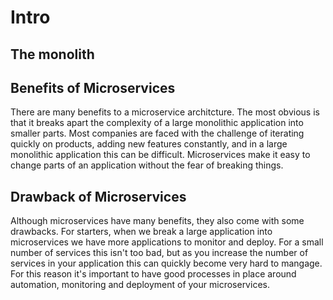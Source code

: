 # Intro

## The monolith

## Benefits of Microservices

There are many benefits to a microservice architcture. The most obvious is that it breaks apart the complexity of a large monolithic application into smaller parts.
Most companies are faced with the challenge of iterating quickly on products, adding new features constantly, and in a large monolithic application this can be difficult.
Microservices make it easy to change parts of an application without the fear of breaking things. 

## Drawback of Microservices

Although microservices have many benefits, they also come with some drawbacks. For starters, when we break a large application into microservices we have more applications to monitor and deploy.
For a small number of services this isn't too bad, but as you increase the number of services in your application this can quickly become very hard to mangage. For this reason it's important to
have good processes in place around automation, monitoring and deployment of your microservices.

